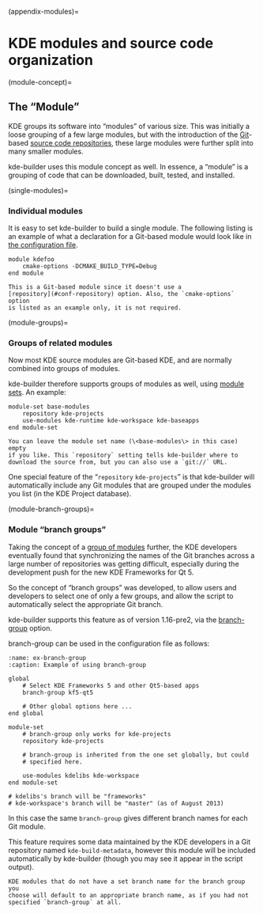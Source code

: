 (appendix-modules)=
# KDE modules and source code organization

(module-concept)=
## The “Module”

KDE groups its software into “modules” of various size. This was
initially a loose grouping of a few large modules, but with the
introduction of the [Git](https://git-scm.com/)-based [source code
repositories](https://commits.kde.org/), these large modules were
further split into many smaller modules.

kde-builder uses this module concept as well. In essence, a “module” is
a grouping of code that can be downloaded, built, tested, and installed.

(single-modules)=
### Individual modules

It is easy to set kde-builder to build a single module. The following
listing is an example of what a declaration for a Git-based module would
look like in [the configuration file](../chapter_04/kdesrc-buildrc).

```
module kdefoo
    cmake-options -DCMAKE_BUILD_TYPE=Debug
end module
```

```{tip}
This is a Git-based module since it doesn't use a
[repository](#conf-repository) option. Also, the `cmake-options` option
is listed as an example only, it is not required.
```

(module-groups)=
### Groups of related modules

Now most KDE source modules are Git-based KDE, and are normally combined
into groups of modules.

kde-builder therefore supports groups of modules as well, using [module
sets](#module-sets). An example:

```
module-set base-modules
    repository kde-projects
    use-modules kde-runtime kde-workspace kde-baseapps
end module-set
```

```{tip}
You can leave the module set name (\<base-modules\> in this case) empty
if you like. This `repository` setting tells kde-builder where to
download the source from, but you can also use a `git://` URL.
```

One special feature of the “`repository` `kde-projects`” is that
kde-builder will automatically include any Git modules that are grouped
under the modules you list (in the KDE Project database).

(module-branch-groups)=
### Module “branch groups”

Taking the concept of a [group of modules](#module-groups) further, the
KDE developers eventually found that synchronizing the names of the Git
branches across a large number of repositories was getting difficult,
especially during the development push for the new KDE Frameworks for Qt 5.

So the concept of “branch groups” was developed, to allow users and
developers to select one of only a few groups, and allow the script to
automatically select the appropriate Git branch.

kde-builder supports this feature as of version 1.16-pre2, via the
[branch-group](#conf-branch-group) option.

branch-group can be used in the configuration file as follows:

```{code-block}
:name: ex-branch-group
:caption: Example of using branch-group

global
    # Select KDE Frameworks 5 and other Qt5-based apps
    branch-group kf5-qt5

    # Other global options here ...
end global

module-set
    # branch-group only works for kde-projects
    repository kde-projects

    # branch-group is inherited from the one set globally, but could
    # specified here.

    use-modules kdelibs kde-workspace
end module-set

# kdelibs's branch will be "frameworks"
# kde-workspace's branch will be "master" (as of August 2013)
```

In this case the same `branch-group` gives different branch names for
each Git module.

This feature requires some data maintained by the KDE developers in a
Git repository named `kde-build-metadata`, however this module will be
included automatically by kde-builder (though you may see it appear in
the script output).

```{tip}
KDE modules that do not have a set branch name for the branch group you
choose will default to an appropriate branch name, as if you had not
specified `branch-group` at all.
```
